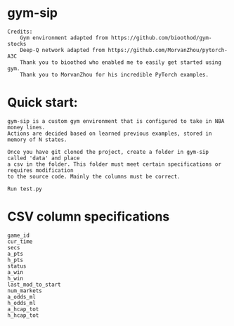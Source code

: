 # gym-sip
    Credits:
        Gym environment adapted from https://github.com/bioothod/gym-stocks
        Deep-Q network adapted from https://github.com/MorvanZhou/pytorch-A3C
        Thank you to bioothod who enabled me to easily get started using gym.
        Thank you to MorvanZhou for his incredible PyTorch examples.


# Quick start:
    
    gym-sip is a custom gym environment that is configured to take in NBA money lines. 
    Actions are decided based on learned previous examples, stored in memory of N states.
    
    Once you have git cloned the project, create a folder in gym-sip called 'data' and place
    a csv in the folder. This folder must meet certain specifications or requires modification 
    to the source code. Mainly the columns must be correct.
    
    Run test.py
    
    
    
    
    
# CSV column specifications
    game_id               
    cur_time             
    secs                  
    a_pts                 
    h_pts
    status
    a_win
    h_win
    last_mod_to_start
    num_markets
    a_odds_ml
    h_odds_ml
    a_hcap_tot
    h_hcap_tot
